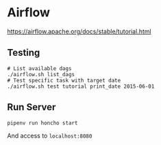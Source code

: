 Airflow
=======


https://airflow.apache.org/docs/stable/tutorial.html


Testing
-------


    # List available dags
    ./airflow.sh list_dags
    # Test specific task with target date
    ./airflow.sh test tutorial print_date 2015-06-01


Run Server
----------

    pipenv run honcho start

And access to `localhost:8080`
